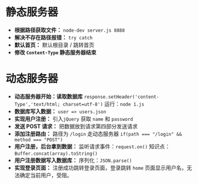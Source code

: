 # 静态服务器
* **根据路径获取文件：**
`node-dev server.js 8888`
* **解决不存在路径报错：**
 `try catch`
* **默认首页：**
 默认根目录 / 跳转首页
* **修改 `Content-Type` 静态服务器结束**
# 动态服务器
* **动态服务器开始：读取数据库**
`response.setHeader('content-Type','text/html; charset=utf-8')`
 运行：`node 1.js`
* **数据库写入数据：**
 `user => users.json`
* **实现用户注册：**
 引入`jQuery` 获取 `name` 和 `password`
* **发送 POST 请求：**
 把数据放到请求第四部分发送请求
* **添加注册路由：**
 路径为 `/login` 走动态服务器
 `if(path === "/login" && method === "POST")`
* **用户注册，后台拿到数据：**
监听请求事件：`request.on()` 知识点：`Buffer.concat(array).toString()`
* **用户注册数据写入数据库：**
 序列化：`JSON.parse()`
 * **实现登录页面：**
 注册成功跳转登录页面，登录跳转 `home` 页面显示用户名，无法确定当前用户，受阻。